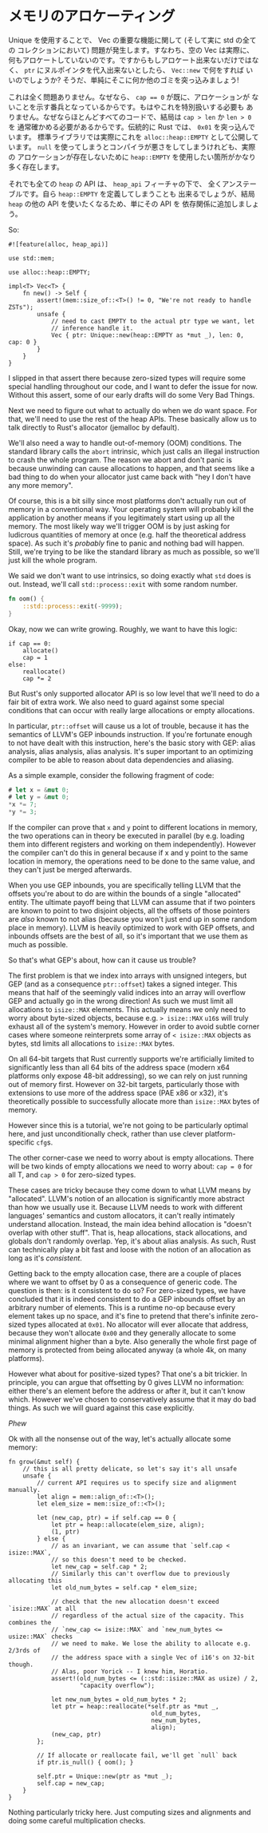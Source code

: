<!--
# Allocating Memory
-->

# メモリのアロケーティング

<!--
Using Unique throws a wrench in an important feature of Vec (and indeed all of
the std collections): an empty Vec doesn't actually allocate at all. So if we
can't allocate, but also can't put a null pointer in `ptr`, what do we do in
`Vec::new`? Well, we just put some other garbage in there!
-->

Unique を使用することで、 Vec の重要な機能に関して (そして実に std の全ての
コレクションにおいて) 問題が発生します。すなわち、空の Vec は実際に、
何もアロケートしていないのです。ですからもしアロケート出来ないだけではなく、
`ptr` にヌルポインタを代入出来ないとしたら、 `Vec::new` で何をすれば
いいのでしょうか? そうだ、単純にそこに何か他のゴミを突っ込みましょう!

<!--
This is perfectly fine because we already have `cap == 0` as our sentinel for no
allocation. We don't even need to handle it specially in almost any code because
we usually need to check if `cap > len` or `len > 0` anyway. The traditional
Rust value to put here is `0x01`. The standard library actually exposes this
as `alloc::heap::EMPTY`. There are quite a few places where we'll
want to use `heap::EMPTY` because there's no real allocation to talk about but
`null` would make the compiler do bad things.
-->

これは全く問題ありません。なぜなら、 `cap == 0` が既に、アロケーションが
ないことを示す番兵となっているからです。もはやこれを特別扱いする必要も
ありません。なぜならほとんどすべてのコードで、結局は `cap > len` か `len > 0` を
通常確かめる必要があるからです。伝統的に Rust では、 `0x01` を突っ込んでいます。
標準ライブラリでは実際にこれを `alloc::heap::EMPTY` として公開しています。
`null` を使ってしまうとコンパイラが悪さをしてしまうけれども、実際の
アロケーションが存在しないために `heap::EMPTY` を使用したい箇所がかなり
多く存在します。

<!--
All of the `heap` API is totally unstable under the `heap_api` feature, though.
We could trivially define `heap::EMPTY` ourselves, but we'll want the rest of
the `heap` API anyway, so let's just get that dependency over with.
-->

それでも全ての `heap` の API は、 `heap_api` フィーチャの下で、
全くアンステーブルです。自ら `heap::EMPTY` を定義してしまうことも
出来るでしょうが、結局 `heap` の他の API を使いたくなるため、単にその API を
依存関係に追加しましょう。

So:

```rust,ignore
#![feature(alloc, heap_api)]

use std::mem;

use alloc::heap::EMPTY;

impl<T> Vec<T> {
    fn new() -> Self {
        assert!(mem::size_of::<T>() != 0, "We're not ready to handle ZSTs");
        unsafe {
            // need to cast EMPTY to the actual ptr type we want, let
            // inference handle it.
            Vec { ptr: Unique::new(heap::EMPTY as *mut _), len: 0, cap: 0 }
        }
    }
}
```

I slipped in that assert there because zero-sized types will require some
special handling throughout our code, and I want to defer the issue for now.
Without this assert, some of our early drafts will do some Very Bad Things.

Next we need to figure out what to actually do when we *do* want space. For
that, we'll need to use the rest of the heap APIs. These basically allow us to
talk directly to Rust's allocator (jemalloc by default).

We'll also need a way to handle out-of-memory (OOM) conditions. The standard
library calls the `abort` intrinsic, which just calls an illegal instruction to
crash the whole program. The reason we abort and don't panic is because
unwinding can cause allocations to happen, and that seems like a bad thing to do
when your allocator just came back with "hey I don't have any more memory".

Of course, this is a bit silly since most platforms don't actually run out of
memory in a conventional way. Your operating system will probably kill the
application by another means if you legitimately start using up all the memory.
The most likely way we'll trigger OOM is by just asking for ludicrous quantities
of memory at once (e.g. half the theoretical address space). As such it's
*probably* fine to panic and nothing bad will happen. Still, we're trying to be
like the standard library as much as possible, so we'll just kill the whole
program.

We said we don't want to use intrinsics, so doing exactly what `std` does is
out. Instead, we'll call `std::process::exit` with some random number.

```rust
fn oom() {
    ::std::process::exit(-9999);
}
```

Okay, now we can write growing. Roughly, we want to have this logic:

```text
if cap == 0:
    allocate()
    cap = 1
else:
    reallocate()
    cap *= 2
```

But Rust's only supported allocator API is so low level that we'll need to do a
fair bit of extra work. We also need to guard against some special
conditions that can occur with really large allocations or empty allocations.

In particular, `ptr::offset` will cause us a lot of trouble, because it has
the semantics of LLVM's GEP inbounds instruction. If you're fortunate enough to
not have dealt with this instruction, here's the basic story with GEP: alias
analysis, alias analysis, alias analysis. It's super important to an optimizing
compiler to be able to reason about data dependencies and aliasing.

As a simple example, consider the following fragment of code:

```rust
# let x = &mut 0;
# let y = &mut 0;
*x *= 7;
*y *= 3;
```

If the compiler can prove that `x` and `y` point to different locations in
memory, the two operations can in theory be executed in parallel (by e.g.
loading them into different registers and working on them independently).
However the compiler can't do this in general because if x and y point to
the same location in memory, the operations need to be done to the same value,
and they can't just be merged afterwards.

When you use GEP inbounds, you are specifically telling LLVM that the offsets
you're about to do are within the bounds of a single "allocated" entity. The
ultimate payoff being that LLVM can assume that if two pointers are known to
point to two disjoint objects, all the offsets of those pointers are *also*
known to not alias (because you won't just end up in some random place in
memory). LLVM is heavily optimized to work with GEP offsets, and inbounds
offsets are the best of all, so it's important that we use them as much as
possible.

So that's what GEP's about, how can it cause us trouble?

The first problem is that we index into arrays with unsigned integers, but
GEP (and as a consequence `ptr::offset`) takes a signed integer. This means
that half of the seemingly valid indices into an array will overflow GEP and
actually go in the wrong direction! As such we must limit all allocations to
`isize::MAX` elements. This actually means we only need to worry about
byte-sized objects, because e.g. `> isize::MAX` `u16`s will truly exhaust all of
the system's memory. However in order to avoid subtle corner cases where someone
reinterprets some array of `< isize::MAX` objects as bytes, std limits all
allocations to `isize::MAX` bytes.

On all 64-bit targets that Rust currently supports we're artificially limited
to significantly less than all 64 bits of the address space (modern x64
platforms only expose 48-bit addressing), so we can rely on just running out of
memory first. However on 32-bit targets, particularly those with extensions to
use more of the address space (PAE x86 or x32), it's theoretically possible to
successfully allocate more than `isize::MAX` bytes of memory.

However since this is a tutorial, we're not going to be particularly optimal
here, and just unconditionally check, rather than use clever platform-specific
`cfg`s.

The other corner-case we need to worry about is empty allocations. There will
be two kinds of empty allocations we need to worry about: `cap = 0` for all T,
and `cap > 0` for zero-sized types.

These cases are tricky because they come
down to what LLVM means by "allocated". LLVM's notion of an
allocation is significantly more abstract than how we usually use it. Because
LLVM needs to work with different languages' semantics and custom allocators,
it can't really intimately understand allocation. Instead, the main idea behind
allocation is "doesn't overlap with other stuff". That is, heap allocations,
stack allocations, and globals don't randomly overlap. Yep, it's about alias
analysis. As such, Rust can technically play a bit fast and loose with the notion of
an allocation as long as it's *consistent*.

Getting back to the empty allocation case, there are a couple of places where
we want to offset by 0 as a consequence of generic code. The question is then:
is it consistent to do so? For zero-sized types, we have concluded that it is
indeed consistent to do a GEP inbounds offset by an arbitrary number of
elements. This is a runtime no-op because every element takes up no space,
and it's fine to pretend that there's infinite zero-sized types allocated
at `0x01`. No allocator will ever allocate that address, because they won't
allocate `0x00` and they generally allocate to some minimal alignment higher
than a byte. Also generally the whole first page of memory is
protected from being allocated anyway (a whole 4k, on many platforms).

However what about for positive-sized types? That one's a bit trickier. In
principle, you can argue that offsetting by 0 gives LLVM no information: either
there's an element before the address or after it, but it can't know which.
However we've chosen to conservatively assume that it may do bad things. As
such we will guard against this case explicitly.

*Phew*

Ok with all the nonsense out of the way, let's actually allocate some memory:

```rust,ignore
fn grow(&mut self) {
    // this is all pretty delicate, so let's say it's all unsafe
    unsafe {
        // current API requires us to specify size and alignment manually.
        let align = mem::align_of::<T>();
        let elem_size = mem::size_of::<T>();

        let (new_cap, ptr) = if self.cap == 0 {
            let ptr = heap::allocate(elem_size, align);
            (1, ptr)
        } else {
            // as an invariant, we can assume that `self.cap < isize::MAX`,
            // so this doesn't need to be checked.
            let new_cap = self.cap * 2;
            // Similarly this can't overflow due to previously allocating this
            let old_num_bytes = self.cap * elem_size;

            // check that the new allocation doesn't exceed `isize::MAX` at all
            // regardless of the actual size of the capacity. This combines the
            // `new_cap <= isize::MAX` and `new_num_bytes <= usize::MAX` checks
            // we need to make. We lose the ability to allocate e.g. 2/3rds of
            // the address space with a single Vec of i16's on 32-bit though.
            // Alas, poor Yorick -- I knew him, Horatio.
            assert!(old_num_bytes <= (::std::isize::MAX as usize) / 2,
                    "capacity overflow");

            let new_num_bytes = old_num_bytes * 2;
            let ptr = heap::reallocate(*self.ptr as *mut _,
                                        old_num_bytes,
                                        new_num_bytes,
                                        align);
            (new_cap, ptr)
        };

        // If allocate or reallocate fail, we'll get `null` back
        if ptr.is_null() { oom(); }

        self.ptr = Unique::new(ptr as *mut _);
        self.cap = new_cap;
    }
}
```

Nothing particularly tricky here. Just computing sizes and alignments and doing
some careful multiplication checks.

